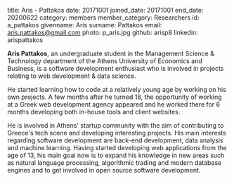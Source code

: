 title: Aris - Pattakos
date: 20171001
joined_date: 20171001
end_date: 20200622
category: members
member_category: Researchers
id: a_pattakos
givenname: Aris
surname: Pattakos
email: aris.pattakos@gmail.com
photo: p_aris.jpg
github: arisp8
linkedin: arispattakos

**Aris Pattakos**, an undergraduate student in the Management Science & Technology department of the Athens University of Economics and Business, is a software development enthusiast who is involved in projects relating to web development & data science.

He started learning how to code at a relatively young age by working on his own projects. A few months after he turned 18, the opportunity of working at a Greek web development agency appeared and he worked there for 6 months developing both in-house tools and client websites.

He is involved in Athens' startup community with the aim of contributing to Greece's tech scene and developing interesting projects. His main interests regarding software development are back-end development, data analysis and machine learning. Having started developing web applications from the age of 13, his main goal now is to expand his knowledge in new areas such as natural language processing, algorithmic trading and modern database engines and to get involved in open source software development.
